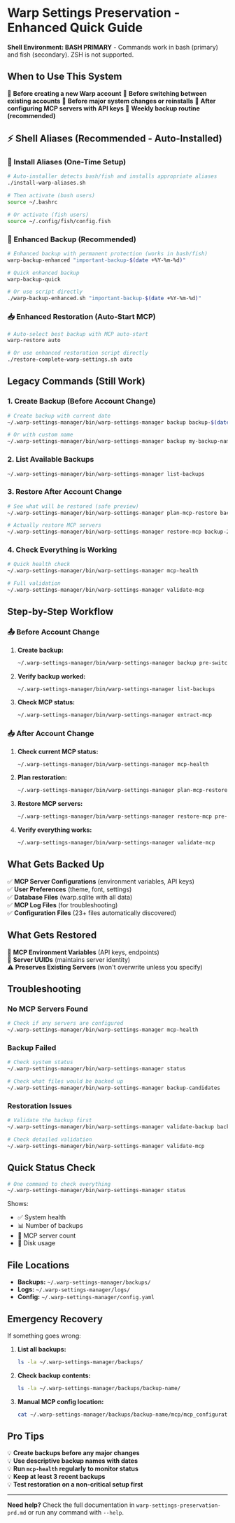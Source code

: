# Warp Settings Preservation - Enhanced Quick Guide

**Shell Environment: BASH PRIMARY** - Commands work in bash (primary) and fish (secondary). ZSH is not supported.

## When to Use This System

🔄 **Before creating a new Warp account**
🔄 **Before switching between existing accounts**
🔄 **Before major system changes or reinstalls**
🔄 **After configuring MCP servers with API keys**
🔄 **Weekly backup routine (recommended)**

## ⚡ Shell Aliases (Recommended - Auto-Installed)

### 🚀 Install Aliases (One-Time Setup)
```bash
# Auto-installer detects bash/fish and installs appropriate aliases
./install-warp-aliases.sh

# Then activate (bash users)
source ~/.bashrc

# Or activate (fish users)
source ~/.config/fish/config.fish
```

### 🚀 Enhanced Backup (Recommended)
```bash
# Enhanced backup with permanent protection (works in bash/fish)
warp-backup-enhanced "important-backup-$(date +%Y-%m-%d)"

# Quick enhanced backup
warp-backup-quick

# Or use script directly
./warp-backup-enhanced.sh "important-backup-$(date +%Y-%m-%d)"
```

### 📥 Enhanced Restoration (Auto-Start MCP)
```bash
# Auto-select best backup with MCP auto-start
warp-restore auto

# Or use enhanced restoration script directly
./restore-complete-warp-settings.sh auto
```

## Legacy Commands (Still Work)

### 1. Create Backup (Before Account Change)
```bash
# Create backup with current date
~/.warp-settings-manager/bin/warp-settings-manager backup backup-$(date +%Y-%m-%d)

# Or with custom name
~/.warp-settings-manager/bin/warp-settings-manager backup my-backup-name
```

### 2. List Available Backups
```bash
~/.warp-settings-manager/bin/warp-settings-manager list-backups
```

### 3. Restore After Account Change
```bash
# See what will be restored (safe preview)
~/.warp-settings-manager/bin/warp-settings-manager plan-mcp-restore backup-2025-07-05

# Actually restore MCP servers
~/.warp-settings-manager/bin/warp-settings-manager restore-mcp backup-2025-07-05
```

### 4. Check Everything is Working
```bash
# Quick health check
~/.warp-settings-manager/bin/warp-settings-manager mcp-health

# Full validation
~/.warp-settings-manager/bin/warp-settings-manager validate-mcp
```

## Step-by-Step Workflow

### 📤 Before Account Change
1. **Create backup:**
   ```bash
   ~/.warp-settings-manager/bin/warp-settings-manager backup pre-switch-$(date +%Y-%m-%d)
   ```

2. **Verify backup worked:**
   ```bash
   ~/.warp-settings-manager/bin/warp-settings-manager list-backups
   ```

3. **Check MCP status:**
   ```bash
   ~/.warp-settings-manager/bin/warp-settings-manager extract-mcp
   ```

### 📥 After Account Change
1. **Check current MCP status:**
   ```bash
   ~/.warp-settings-manager/bin/warp-settings-manager mcp-health
   ```

2. **Plan restoration:**
   ```bash
   ~/.warp-settings-manager/bin/warp-settings-manager plan-mcp-restore pre-switch-2025-07-05
   ```

3. **Restore MCP servers:**
   ```bash
   ~/.warp-settings-manager/bin/warp-settings-manager restore-mcp pre-switch-2025-07-05
   ```

4. **Verify everything works:**
   ```bash
   ~/.warp-settings-manager/bin/warp-settings-manager validate-mcp
   ```

## What Gets Backed Up

✅ **MCP Server Configurations** (environment variables, API keys)  
✅ **User Preferences** (theme, font, settings)  
✅ **Database Files** (warp.sqlite with all data)  
✅ **MCP Log Files** (for troubleshooting)  
✅ **Configuration Files** (23+ files automatically discovered)

## What Gets Restored

🔄 **MCP Environment Variables** (API keys, endpoints)  
🔄 **Server UUIDs** (maintains server identity)  
⚠️ **Preserves Existing Servers** (won't overwrite unless you specify)

## Troubleshooting

### No MCP Servers Found
```bash
# Check if any servers are configured
~/.warp-settings-manager/bin/warp-settings-manager mcp-health
```

### Backup Failed
```bash
# Check system status
~/.warp-settings-manager/bin/warp-settings-manager status

# Check what files would be backed up
~/.warp-settings-manager/bin/warp-settings-manager backup-candidates
```

### Restoration Issues
```bash
# Validate the backup first
~/.warp-settings-manager/bin/warp-settings-manager validate-backup backup-name

# Check detailed validation
~/.warp-settings-manager/bin/warp-settings-manager validate-mcp
```

## Quick Status Check

```bash
# One command to check everything
~/.warp-settings-manager/bin/warp-settings-manager status
```

Shows:
- ✅ System health
- 📊 Number of backups
- 🔧 MCP server count
- 💾 Disk usage

## File Locations

- **Backups:** `~/.warp-settings-manager/backups/`
- **Logs:** `~/.warp-settings-manager/logs/`
- **Config:** `~/.warp-settings-manager/config.yaml`

## Emergency Recovery

If something goes wrong:

1. **List all backups:**
   ```bash
   ls -la ~/.warp-settings-manager/backups/
   ```

2. **Check backup contents:**
   ```bash
   ls -la ~/.warp-settings-manager/backups/backup-name/
   ```

3. **Manual MCP config location:**
   ```bash
   cat ~/.warp-settings-manager/backups/backup-name/mcp/mcp_configuration.json
   ```

## Pro Tips

💡 **Create backups before any major changes**  
💡 **Use descriptive backup names with dates**  
💡 **Run `mcp-health` regularly to monitor status**  
💡 **Keep at least 3 recent backups**  
💡 **Test restoration on a non-critical setup first**

---

**Need help?** Check the full documentation in `warp-settings-preservation-prd.md` or run any command with `--help`.
